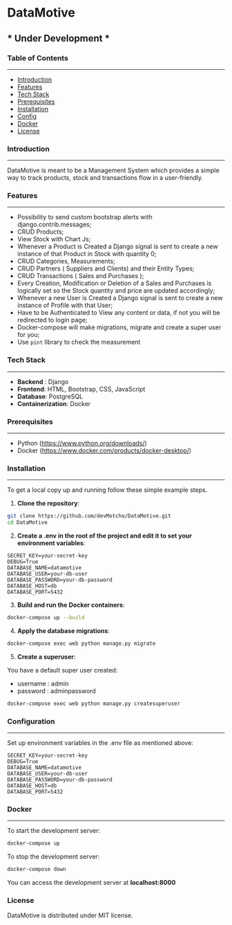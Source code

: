 # DataMotive

## **\*** Under Development **\***

### Table of Contents

---

- [Introduction](#introduction)
- [Features](#features)
- [Tech Stack](#tech-stack)
- [Prerequisites](#prerequisites)
- [Installation](#installation)
- [Config](#conf)
- [Docker](#docker)
- [License](#license)

### Introduction

---

DataMotive is meant to be a Management System which provides a simple way to track products, stock and transactions flow in a user-friendly.

### Features

---

- Possibility to send custom bootstrap alerts with django.contrib.messages;
- CRUD Products;
- View Stock with Chart Js;
- Whenever a Product is Created a Django signal is sent to create a new instance of that Product in Stock with quantity 0;
- CRUD Categories, Measurements;
- CRUD Partners ( Suppliers and Clients) and their Entity Types;
- CRUD Transactions ( Sales and Purchases );
- Every Creation, Modification or Deletion of a Sales and Purchases is logically set so the Stock quantity and price are updated accordingly;
- Whenever a new User is Created a Django signal is sent to create a new instance of Profile with that User;
- Have to be Authenticated to View any content or data, if not you will be redirected to login page;
- Docker-compose will make migrations, migrate and create a super user for you;
- Use `pint` library to check the measurement

### Tech Stack

---

- **Backend** : Django
- **Frontend**: HTML, Bootstrap, CSS, JavaScript
- **Database**: PostgreSQL
- **Containerization**: Docker

### Prerequisites

---

- Python (https://www.python.org/downloads/)
- Docker (https://www.docker.com/products/docker-desktop/)

### Installation

---

To get a local copy up and running follow these simple example steps.

1. **Clone the repository**:

```bash
git clone https://github.com/devMotcho/DataMotive.git
cd DataMotive
```

2. **Create a .env in the root of the project and edit it to set your environment variables**:

```.env
SECRET_KEY=your-secret-key
DEBUG=True
DATABASE_NAME=datamotive
DATABASE_USER=your-db-user
DATABASE_PASSWORD=your-db-password
DATABASE_HOST=db
DATABASE_PORT=5432
```

3. **Build and run the Docker containers**:

```bash
docker-compose up --build
```

4. **Apply the database migrations**:

```bash
docker-compose exec web python manage.py migrate
```

5. **Create a superuser**:

You have a default super user created:

- username : admin
- password : adminpassword

```bash
docker-compose exec web python manage.py createsuperuser
```

### Configuration

---

Set up environment variables in the .env file as mentioned above:

```
SECRET_KEY=your-secret-key
DEBUG=True
DATABASE_NAME=datamotive
DATABASE_USER=your-db-user
DATABASE_PASSWORD=your-db-password
DATABASE_HOST=db
DATABASE_PORT=5432
```

### Docker

---

To start the development server:

```bash
docker-compose up
```

To stop the development server:

```bash
docker-compose down
```

You can access the development server at **localhost:8000**

### License

DataMotive is distributed under MIT license.
